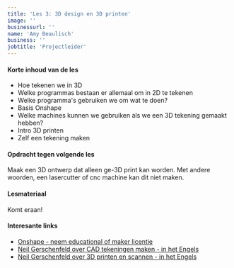 ```yaml
---
title: 'Les 3: 3D design en 3D printen'
image: ''
businessurl: ''
name: 'Amy Beaulisch'
business: ''
jobtitle: 'Projectleider'
---
```

>
#### Korte inhoud van de les
- Hoe tekenen we in 3D
- Welke programmas bestaan er allemaal om in 2D te tekenen
- Welke programma's gebruiken we om wat te doen?
- Basis Onshape
- Welke machines kunnen we gebruiken als we een 3D tekening gemaakt hebben? 
- Intro 3D printen
- Zelf een tekening maken


#### Opdracht tegen volgende les
Maak een 3D ontwerp dat alleen ge-3D print kan worden. Met andere woorden, een lasercutter of cnc machine kan dit niet maken.  



#### Lesmateriaal
Komt eraan!


#### Interesante links 
- [Onshape - neem educational of maker licentie](https://www.onshape.com/sign-up)  
- [Neil Gerschenfeld over CAD tekeningen maken - in het Engels](https://vimeo.com/389847907)
- [Neil Gerschenfeld over 3D printen en scannen - in het Engels](https://vimeo.com/394033225)